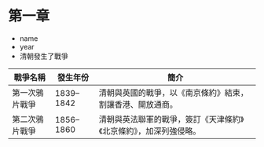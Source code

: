 # 第一章
* name
* year
* 清朝發生了戰爭

| 戰爭名稱        | 發生年份     | 簡介 |
| -------------- | ---------- | ---- |
| 第一次鴉片戰爭  | 1839–1842   | 清朝與英國的戰爭，以《南京條約》結束，割讓香港、開放通商。 |
| 第二次鴉片戰爭  | 1856–1860   | 清朝與英法聯軍的戰爭，簽訂《天津條約》《北京條約》，加深列強侵略。 |
